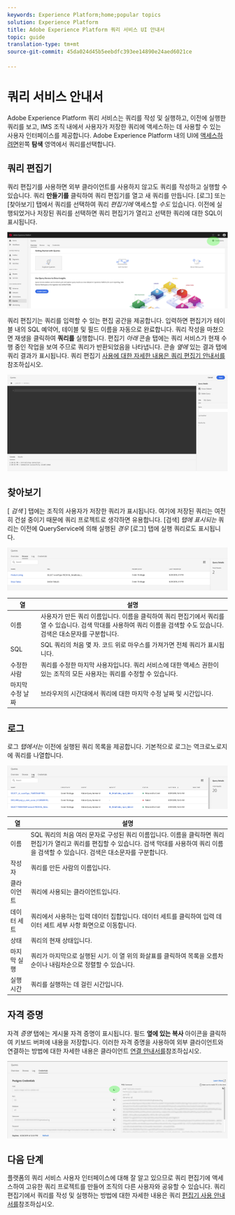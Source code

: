 ```yaml
---
keywords: Experience Platform;home;popular topics
solution: Experience Platform
title: Adobe Experience Platform 쿼리 서비스 UI 안내서
topic: guide
translation-type: tm+mt
source-git-commit: 45da024d45b5eebdfc393ee14890e24aed6021ce

---
```



# 쿼리 서비스 안내서

Adobe Experience Platform 쿼리 서비스는 쿼리를 작성 및 실행하고, 이전에 실행한 쿼리를 보고, IMS 조직 내에서 사용자가 저장한 쿼리에 액세스하는 데 사용할 수 있는 사용자 인터페이스를 제공합니다. Adobe Experience Platform 내의 UI에 [액세스하려면][platform-ui]왼쪽 **탐색** 영역에서 쿼리를선택합니다.

## 쿼리 편집기

쿼리 편집기를 사용하면 외부 클라이언트를 사용하지 않고도 쿼리를 작성하고 실행할 수 있습니다. 쿼리 **만들기를** 클릭하여 쿼리 편집기를 열고 새 쿼리를 만듭니다. [로그] 또는 [찾아보기] 탭에서 쿼리를 선택하여 쿼리 *편집기에* 액세스할 *수도* 있습니다. 이전에 실행되었거나 저장된 쿼리를 선택하면 쿼리 편집기가 열리고 선택한 쿼리에 대한 SQL이 표시됩니다.

![이미지](../images/queries/ui-overview/overview.png)

쿼리 편집기는 쿼리를 입력할 수 있는 편집 공간을 제공합니다. 입력하면 편집기가 테이블 내의 SQL 예약어, 테이블 및 필드 이름을 자동으로 완료합니다. 쿼리 작성을 마쳤으면 재생을 클릭하여 **쿼리를** 실행합니다. 편집기 *아래* 콘솔 탭에는 쿼리 서비스가 현재 수행 중인 작업을 보여 주므로 쿼리가 반환되었음을 나타냅니다. 콘솔 *옆에* 있는 결과 탭에 쿼리 결과가 표시됩니다. 쿼리 편집기 [사용에 대한 자세한 내용은 쿼리 편집기 안내서를][query-editor] 참조하십시오.

![이미지](../images/queries/ui-overview/query-editor.png)

## 찾아보기

[ *검색* ] 탭에는 조직의 사용자가 저장한 쿼리가 표시됩니다. 여기에 저장된 쿼리는 여전히 건설 중이기 때문에 쿼리 프로젝트로 생각하면 유용합니다. [검색] *탭에 표시되는* 쿼리는 이전에 QueryService에 의해 실행된 *경우* [로그] 탭에 실행 쿼리로도 표시됩니다.

![이미지](../images/queries/ui-overview/browse.png)

| 열 | 설명 |
| --- | --- |
| 이름 | 사용자가 만든 쿼리 이름입니다. 이름을 클릭하여 쿼리 편집기에서 쿼리를 열 수 있습니다. 검색 막대를 사용하여 쿼리 이름을 검색할 수도 있습니다. 검색은 대소문자를 구분합니다. |
| SQL | SQL 쿼리의 처음 몇 자. 코드 위로 마우스를 가져가면 전체 쿼리가 표시됩니다. |
| 수정한 사람 | 쿼리를 수정한 마지막 사용자입니다. 쿼리 서비스에 대한 액세스 권한이 있는 조직의 모든 사용자는 쿼리를 수정할 수 있습니다. |
| 마지막 수정 날짜 | 브라우저의 시간대에서 쿼리에 대한 마지막 수정 날짜 및 시간입니다. |

## 로그

로그 *탭에서는* 이전에 실행된 쿼리 목록을 제공합니다. 기본적으로 로그는 역크로노로지에 쿼리를 나열합니다.

![이미지](../images/queries/ui-overview/log.png)

| 열 | 설명 |
| --- | --- |
| 이름 | SQL 쿼리의 처음 여러 문자로 구성된 쿼리 이름입니다. 이름을 클릭하면 쿼리 편집기가 열리고 쿼리를 편집할 수 있습니다. 검색 막대를 사용하여 쿼리 이름을 검색할 수 있습니다. 검색은 대소문자를 구분합니다. |
| 작성자 | 쿼리를 만든 사람의 이름입니다. |
| 클라이언트 | 쿼리에 사용되는 클라이언트입니다. |
| 데이터 세트 | 쿼리에서 사용하는 입력 데이터 집합입니다. 데이터 세트를 클릭하여 입력 데이터 세트 세부 사항 화면으로 이동합니다. |
| 상태 | 쿼리의 현재 상태입니다. |
| 마지막 실행 | 쿼리가 마지막으로 실행된 시기. 이 열 위의 화살표를 클릭하여 목록을 오름차순이나 내림차순으로 정렬할 수 있습니다. |
| 실행 시간 | 쿼리를 실행하는 데 걸린 시간입니다. |

## 자격 증명

자격 *증명* 탭에는 게시물 자격 증명이 표시됩니다. 필드 **옆에 있는 복사** 아이콘을 클릭하여 키보드 버퍼에 내용을 저장합니다. 이러한 자격 증명을 사용하여 외부 클라이언트와 연결하는 방법에 대한 자세한 내용은 클라이언트 [연결 안내서를][connect-clients]참조하십시오.

![이미지](../images/queries/ui-overview/credentials.png)

## 다음 단계

플랫폼의 쿼리 서비스 사용자 인터페이스에 대해 잘 알고 있으므로 쿼리 편집기에 액세스하여 고유한 쿼리 프로젝트를 만들어 조직의 다른 사용자와 공유할 수 있습니다. 쿼리 편집기에서 쿼리를 작성 및 실행하는 방법에 대한 자세한 내용은 쿼리 [편집기 사용 안내서를][query-editor]참조하십시오.

[platform-ui]: https://platform.adobe.com
[query-editor]: user-guide.md
[connect-clients]: ../clients/overview.md
